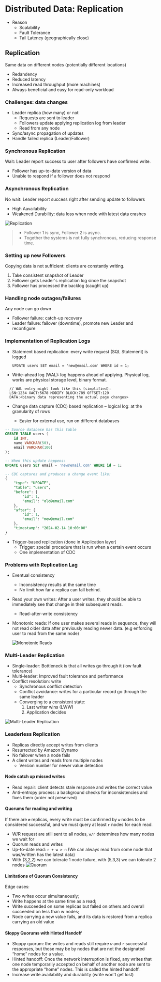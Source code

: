 # Distributed Data: Replication

- Reason
  - Scalability
  - Fault Tolerance
  - Tail Latency (geographically close)

## Replication

Same data on different nodes (potentially different locations)

- Redandency
- Reduced latency
- Increased read throughput (more machines)
- Always beneficial and easy for read-only workload

### Challenges: data changes

- Leader replica (how many) or not
  - Requests are sent to leader
  - Followers update applying replication log from leader
  - Read from any node
- Sync/async propagation of updates
- Handle failed replica (Leader/Follower)

### Synchronous Replication

Wait: Leader report success to user after followers have confirmed write.

- Follower has up-to-date version of data
- Unable to respond if a follower does not respond

### Asynchronous Replication

No wait: Leader report success right after sending update to followers

- High Aavailability
- Weakened Durability: data loss when node with latest data crashes

![Replication](assets/replication.png)

> - Follower 1 is sync, Follower 2 is async.
> - Together the systems is not fully synchronous, reducing response time.

### Setting up new Followers

Copying data is not sufficient: clients are constantly writing.

1. Take consistent snapshot of Leader
2. Follower gets Leader's replication log since the snapshot
3. Follower has processed the backlog (caught up)

### Handling node outages/failures

Any node can go down

- Follower failure: catch-up recovery
- Leader failure: failover (downtime), promote new Leader and reconfigure

### Implementation of Replication Logs

- Statement based replication: every write request (SQL Statement) is logged

  `UPDATE users SET email = 'new@email.com' WHERE id = 1;`

- Write-ahead log (WAL): log happens ahead of applying. Physical log, works are physical storage level, binary format.

```shell
  // WAL entry might look like this (simplified):
  LSN:1234 XACT:5678 MODIFY BLOCK:789 OFFSET:120
  DATA:<binary data representing the actual page changes>
```

- Change data capture (CDC) based replication – logical log: at the granularity of rows

  - Easier for external use, run on different databases

```sql
-- Source database has this table
CREATE TABLE users (
    id INT,
    name VARCHAR(50),
    email VARCHAR(100)
);

-- When this update happens:
UPDATE users SET email = 'new@email.com' WHERE id = 1;

-- CDC captures and produces a change event like:
{
    "type": "UPDATE",
    "table": "users",
    "before": {
        "id": 1,
        "email": "old@email.com"
    },
    "after": {
        "id": 1,
        "email": "new@email.com"
    },
    "timestamp": "2024-02-14 10:00:00"
}
```

- Trigger-based replication (done in Application layer)
  - Trigger: special procedure that is run when a certain event occurs
  - One implementation of CDC

### Problems with Replication Lag

- Eventual consistency

  - Inconsistency results at the same time
  - No limit how far a replica can fall behind.

- Read your own writes: After a user writes, they should be able to immediately see that change in their subsequent reads.
  - Read-after-write consistency
- Monotonic reads: If one user makes several reads in sequence,
  they will not read older data after previously
  reading newer data. (e.g enforcing user to read from the same node)

  ![Monotonic Reads](assets/monotonic-reads.png)

### Multi-Leader Replication

- Single-leader: Bottleneck is that all writes go through it (low fault tolerance)
- Multi-leader: Improved fault tolerance and performance
- Conflict resolution: write
  - Synchronous conflict detection
  - Conflict avoidance: writes for a particular record go through the same leader
  - Converging to a consistent state:
    1. Last writer wins (LWW)
    2. Application decides

![Multi-Leader Replication](assets/multi-leader.png)

### Leaderless Replication

- Replicas directly accept writes from clients
- Resurrected by Amazon Dynamo
- No failover when a node fails
- A client writes and reads from multiple nodes
  - Version number for newer value detection

#### Node catch up missed writes

- Read repair: client detects stale response and writes the correct value
- Anti-entropy process: a background checks for inconsistencies and fixes them (order not preserved)

#### Quorums for reading and writing

If there are `𝒏` replicas, every write must be confirmed by `w` nodes to be considered successful, and we must query at least `r` nodes for each read.

- W/R request are still sent to all nodes, `w/r` determines how many nodes we wait for
- Quorum reads and writes
- Up-to-date read: `r + w > n` (We can always read from some node that was/written has the latest data)
- With (3,2,2) we can tolerate 1 node failure, with (5,3,3) we can tolerate 2 nodes
  ![Quorum](assets/quorum.png)

#### Limitations of Quorum Consistency

Edge cases:

- Two writes occur simultaneously;
- Write happens at the same time as a read;
- Write succeeded on some replicas but failed on others and overall succeeded on less than w nodes;
- Node carrying a new value fails, and its data is restored from a replica carrying an old value

#### Sloppy Quorums with Hinted Handoff

- Sloppy quorum: the writes and reads still require `w` and `r` successful responses, but those may be by nodes that are not the designated “home” nodes for a value.
- Hinted handoff: Once the network interruption is fixed, any writes that one node temporarily accepted on behalf of another node are sent to the appropriate “home” nodes. This is called the hinted handoff.
- Increase write availability and durability (write won't get lost)
